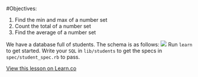 #Objectives:
1. Find the min and max of a number set
2. Count the total of a number set
3. Find the average of a number set

We have a database full of students. The schema is as follows:
![](http://readme-pics.s3.amazonaws.com/sql-students.png)
Run `learn` to get started. Write your `SQL` in `lib/students` to get the specs in `spec/student_spec.rb` to pass.

<a href='https://learn.co/lessons/sql-aggregate-functions-lab' data-visibility='hidden'>View this lesson on Learn.co</a>
